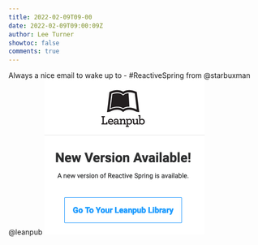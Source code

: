 ```yaml
---
title: 2022-02-09T09-00
date: 2022-02-09T09:00:09Z
author: Lee Turner
showtoc: false
comments: true
---
```


Always a nice email to wake up to - #ReactiveSpring from @starbuxman @leanpub ![](/img/x//1491336103907201028-FLJKM8kXsAILjS3.png)

